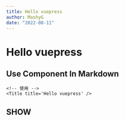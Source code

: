 ```yaml
---
title: Hello vuepress
author: MashyG
date: "2022-08-11"
---
```


# Hello vuepress

## Use Component In Markdown

```vue
<!-- 使用 -->
<Title title='Hello vuepress' />
```

## SHOW

<Title title='Hello vuepress' />
